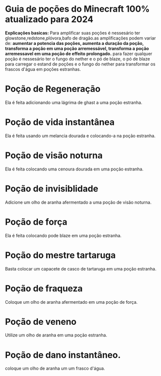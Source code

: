 # Guia de poções do Minecraft 100% atualizado para 2024
**Explicações basicas:**
Para amplificar suas poções é nessesário ter glowstone,redstone,plóvora,bafo de dragão.as amplificações podem variar de: **aumentar a potencia das poções, aumenta a duração da poção, transforma a poção em uma poção arremessável, transforma a poção arremessavel em uma poção de effeito prolongado.**
para fazer qualquer poção é nessesário ter o fungo do nether e o pó de blaze, o pó de blaze para carregar o estand de poções e o fungo do nether para transformar os frascos d'água em poções estranhas.

# Poção de Regeneração
Ela é feita adicionando uma lágrima de ghast a uma poção estranha.

# Poção de vida instantânea
Ela é feita usando um melancia dourada e colocando-a na poção estranha.

# Poção de visão noturna
Ela é feita colocando uma cenoura dourada em uma poção estranha.

# Poção de invisiblidade
Adicione um olho de aranha afermentado a uma poção de visão noturna.

# Poção de força
Ela é feita colocando pode blaze em uma poção estranha.

# Poção do mestre tartaruga 
Basta colocar um capacete de casco de tartaruga em uma poção estranha.

# Poção de fraqueza 
Coloque um olho de aranha afermentado em uma poção de força.

# Poção de veneno
Utilize um olho de aranha em uma poção estranha.

# Poção de dano instantâneo.
coloque um olho de aranha um um frasco d'água.
